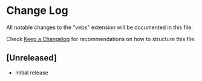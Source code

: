 # Change Log

All notable changes to the "vebs" extension will be documented in this file.

Check [Keep a Changelog](http://keepachangelog.com/) for recommendations on how to structure this file.

## [Unreleased]

- Initial release
